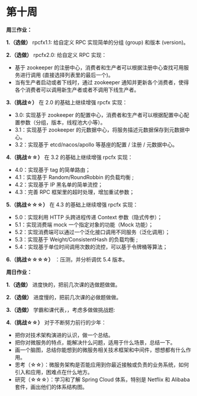 # 第十周

**周三作业：**

**1.（选做）** rpcfx1.1: 给自定义 RPC 实现简单的分组 (group) 和版本 (version)。

**2.（选做）** rpcfx2.0: 给自定义 RPC 实现：

- 基于 zookeeper 的注册中心，消费者和生产者可以根据注册中心查找可用服务进行调用 (直接选择列表里的最后一个)。
- 当有生产者启动或者下线时，通过 zookeeper 通知并更新各个消费者，使得各个消费者可以调用新生产者或者不调用下线生产者。

**3.（挑战☆）** 在 2.0 的基础上继续增强 rpcfx 实现：

- 3.0: 实现基于 zookeeper 的配置中心，消费者和生产者可以根据配置中心配置参数（分组，版本，线程池大小等）。
- 3.1：实现基于 zookeeper 的元数据中心，将服务描述元数据保存到元数据中心。
- 3.2：实现基于 etcd/nacos/apollo 等基座的配置 / 注册 / 元数据中心。

**4.（挑战☆☆）** 在 3.2 的基础上继续增强 rpcfx 实现：

- 4.0：实现基于 tag 的简单路由；
- 4.1：实现基于 Random/RoundRobbin 的负载均衡 ;
- 4.2：实现基于 IP 黑名单的简单流控；
- 4.3：完善 RPC 框架里的超时处理，增加重试参数；

**5.（挑战☆☆☆）** 在 4.3 的基础上继续增强 rpcfx 实现：

- 5.0：实现利用 HTTP 头跨进程传递 Context 参数（隐式传参）；
- 5.1：实现消费端 mock 一个指定对象的功能（Mock 功能）；
- 5.2：实现消费端可以通过一个泛化接口调用不同服务（泛化调用）；
- 5.3：实现基于 Weight/ConsistentHash 的负载均衡 ;
- 5.4：实现基于单位时间调用次数的流控，可以基于令牌桶等算法；

**6.（挑战☆☆☆☆）** ：压测，并分析调优 5.4 版本。

**周日作业：**

**1.（选做）** 进度快的，把前几次课的选做题做做。

**2.（选做）** 进度慢的，把前几次课的必做题做做。

**3.（选做）** 学霸和课代表，，考虑多做做挑战题:

**4.（挑战☆☆）** 对于不断努力前行的少年：

- 把你对技术架构演进的认识，做一个总结。
- 把你对微服务的特点，能解决什么问题，适用于什么场景，总结一下。
- 画一个脑图，总结你能想到的微服务相关技术框架和中间件，想想都有什么作用。
- 思考（☆☆）：微服务架构是否能应用到你最近接触或负责的业务系统，如何引入和应用，困难点在什么地方。
- 研究（☆☆☆）：学习和了解 Spring Cloud 体系，特别是 Netflix 和 Alibaba 套件，画出他们的体系结构图。

